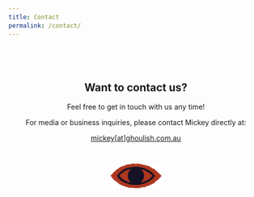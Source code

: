 ```yaml
---
title: Contact
permalink: /contact/
---
```


<style>
	section { 
		padding-block: 3em; 
		text-align: center;

		> * { margin-inline: auto; }

		.divider { margin-block: 2em; }
	}

	#contact {

		h1 { background: var(--black); width: fit-content;}
		p { max-width: 60ch; margin-inline: auto; }

	}
</style>

<section id="contact" class="bg_3">

# Want to contact us?

Feel free to get in touch with us any time!

For media or business inquiries, please contact Mickey directly at:  

<a href="{{ site.link.email}}">mickey[at]ghoulish.com.au</a>

<img class="divider" src="../img/stickers/eye.svg" alt="" width="100px">
</section>
